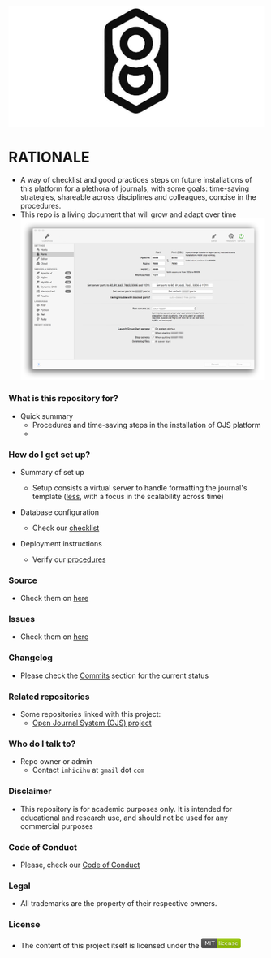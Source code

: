 <p align="center">
  <img src="/images/header_bw.jpg?raw=true" alt="Logotipo del repositorio OJS-good-practices"/>
</p>

# RATIONALE #

* A way of checklist and good practices steps on future installations of this platform for a plethora of journals, with some goals: time-saving strategies, shareable across disciplines and colleagues, concise in the procedures.
* This repo is a living document that will grow and adapt over time
![server.png](/images/app.png)

### What is this repository for? ###

* Quick summary
    - Procedures and time-saving steps in the installation of OJS platform
    - 
### How do I get set up? ###

* Summary of set up
    - Setup consists a virtual server to handle formatting the journal's template ([less](http://lesscss.org/), with a focus in the scalability across time)

* Database configuration
    - Check our [checklist](Procedures_(local_mode).md) 
* Deployment instructions
    - Verify our [procedures](Procedures_(local_mode).md)

### Source ###

* Check them on [here](https://bitbucket.org/imhicihu/ojs-good-practices/src)

### Issues ###

* Check them on [here](https://bitbucket.org/imhicihu/ojs-good-practices/issues)

### Changelog ###

* Please check the [Commits](https://bitbucket.org/imhicihu/ojs-good-practices/commits/) section for the current status

### Related repositories ###

* Some repositories linked with this project:
     - [Open Journal System (OJS) project](https://bitbucket.org/imhicihu/open-journal-system-ojs-project/)
     
### Who do I talk to? ###

* Repo owner or admin
    - Contact `imhicihu` at `gmail` dot `com`

### Disclaimer
* This repository is for academic purposes only. It is intended for educational and research use, and should not be used for any commercial purposes

### Code of Conduct

* Please, check our [Code of Conduct](code_of_conduct.md)

### Legal ###

* All trademarks are the property of their respective owners.

### License ###

* The content of this project itself is licensed under the ![MIT Licence](/images/MIT-license-green.png)
